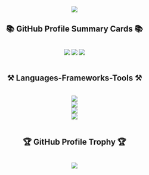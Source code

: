 <h1 align="center">
    <img src="https://readme-typing-svg.herokuapp.com/?font=Monaspace&size=40&center=true&vCenter=true&width=500&height=100&duration=4000&lines=Hi+There!+👋;+I'm+Masato+Yamamoto!;" />
</h1>

<h2 align="center">📚 GitHub Profile Summary Cards 📚</h2>
<br/>
<div align="center">
    <img src="https://github-profile-summary-cards.vercel.app/api/cards/profile-details?username=yamamoto99&count_private=true&theme=github_dark"/>
    <img src="https://github-profile-summary-cards.vercel.app/api/cards/repos-per-language?username=yamamoto99&count_private=true&theme=github_dark"/>
    <img src="https://github-profile-summary-cards.vercel.app/api/cards/most-commit-language?username=yamamoto99&count_private=true&theme=github_dark"/>
<!--     <img src="http://github-profile-summary-cards.vercel.app/api/cards/stats?username=yamamoto99&theme=github_dark"/> -->
</div>
<br/>

<h2 align="center">⚒️ Languages-Frameworks-Tools ⚒️</h2>
<br/>
<div align="center">
    <img src="https://skillicons.dev/icons?i=html,css,tailwind,js,typescript"/><br>
    <img src="https://skillicons.dev/icons?i=c,cpp,java,nodejs,python,flask,go"/><br>
    <img src="https://skillicons.dev/icons?i=firebase,sqlite,mysql,postgres,supabase,mongodb"/><br>
    <img src="https://skillicons.dev/icons?i=aws,figma,git,github,githubactions,docker,terraform"/><br>
</div>
<br/>

<h2 align="center">🏆 GitHub Profile Trophy 🏆</h2>
<br/>
<div align="center">
    <img src="https://github-profile-trophy.vercel.app/?username=yamamoto99&rank=-?&theme=darkhub"/>
</div>
